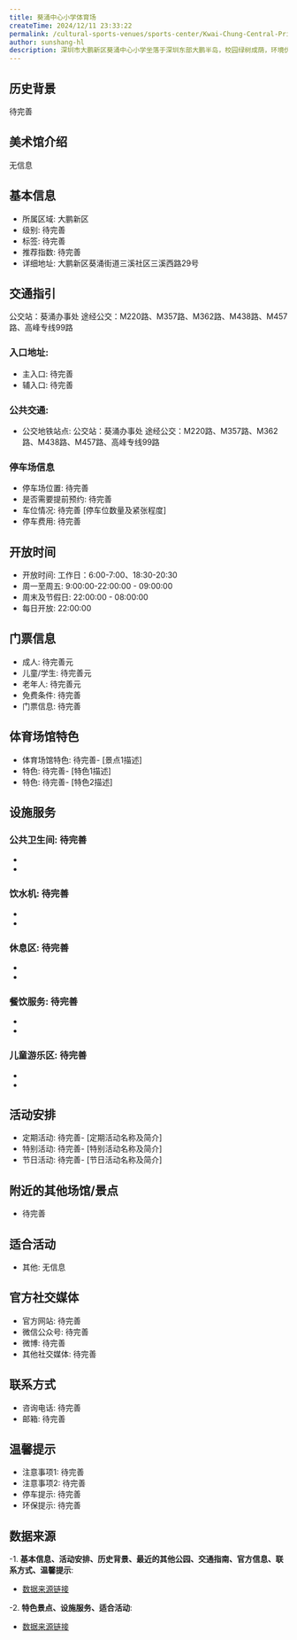 ```yaml
---
title: 葵涌中心小学体育场
createTime: 2024/12/11 23:33:22
permalink: /cultural-sports-venues/sports-center/Kwai-Chung-Central-Primary-School-Stadium/
author: sunshang-hl
description: 深圳市大鹏新区葵涌中心小学坐落于深圳东部大鹏半岛，校园绿树成荫，环境优美，是师生喜爱的学园、家园、乐园。 学校有着七十多年的办学历史，现有36个教学班，1644名学生。学校始终秉承“为孩子的人生发展奠基”的办学理念，以“优质化、示范性、现代化特色学校”为办学目标，坚持立德树人，着力于营造师生“自我管理、自主学习、自由成
---
```


<ImageCard
image="https://www.sz.gov.cn/img/4/4108/4108412/11168743.jpg"
title= "葵涌中心小学体育场"
description= ""
date="2024/12/17"
href="/"
author="sunshang-hl"
/>

## 历史背景
 待完善

## 美术馆介绍
 无信息

## 基本信息
- 所属区域: 大鹏新区
- 级别: 待完善
- 标签: 待完善
- 推荐指数: 待完善
- 详细地址: 大鹏新区葵涌街道三溪社区三溪西路29号

## 交通指引
 公交站：葵涌办事处 途经公交：M220路、M357路、M362路、M438路、M457路、高峰专线99路
### 入口地址:
- 主入口: 待完善
- 辅入口: 待完善
### 公共交通:
- 公交地铁站点: 公交站：葵涌办事处 途经公交：M220路、M357路、M362路、M438路、M457路、高峰专线99路

### 停车场信息
- 停车场位置: 待完善
- 是否需要提前预约: 待完善
- 车位情况: 待完善 [停车位数量及紧张程度]
- 停车费用: 待完善

## 开放时间
- 开放时间: 工作日：6:00-7:00、18:30-20:30
- 周一至周五: 9:00:00-22:00:00 - 09:00:00
- 周末及节假日: 22:00:00 - 08:00:00
- 每日开放: 22:00:00

## 门票信息
- 成人: 待完善元
- 儿童/学生: 待完善元
- 老年人: 待完善元
- 免费条件: 待完善
- 门票信息: 待完善

## 体育场馆特色
- 体育场馆特色: 待完善- [景点1描述]
- 特色: 待完善- [特色1描述]
- 特色: 待完善- [特色2描述]

## 设施服务
### 公共卫生间: 待完善
- 
- 
### 饮水机: 待完善
- 
- 
### 休息区: 待完善
- 
- 
### 餐饮服务: 待完善
- 
- 
### 儿童游乐区: 待完善
- 
- 

## 活动安排
- 定期活动: 待完善- [定期活动名称及简介]
- 特别活动: 待完善- [特别活动名称及简介]
- 节日活动: 待完善- [节日活动名称及简介]

## 附近的其他场馆/景点
- 待完善

## 适合活动
- 其他: 无信息

## 官方社交媒体
- 官方网站: 待完善
- 微信公众号: 待完善
- 微博: 待完善
- 其他社交媒体: 待完善

## 联系方式
- 咨询电话: 待完善
- 邮箱: 待完善

## 温馨提示
- 注意事项1: 待完善
- 注意事项2: 待完善
- 停车提示: 待完善
- 环保提示: 待完善

## 数据来源
-1. **基本信息、活动安排、历史背景、最近的其他公园、交通指南、官方信息、联系方式、温馨提示**:
- [数据来源链接](https://www.sz.gov.cn/szzt2010/szwtt/wtcg/tycg/content/post_11168743.html)

-2. **特色景点、设施服务、适合活动**:
- [数据来源链接](https://www.sz.gov.cn/szzt2010/szwtt/wtcg/tycg/content/post_11168743.html)

